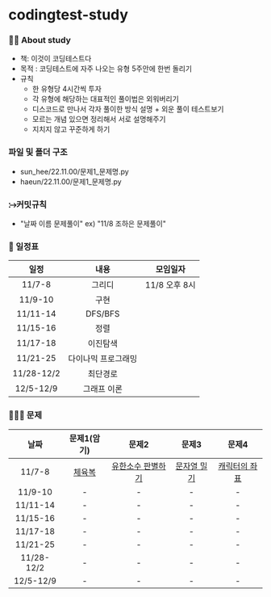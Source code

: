 # codingtest-study

### 🙋‍♀️ About study
* 책: 이것이 코딩테스트다
* 목적 : 코딩테스트에 자주 나오는 유형 5주안에 한번 돌리기
* 규칙 
  * 한 유형당 4시간씩 투자
  * 각 유형에 해당하는 대표적인 풀이법은 외워버리기
  * 디스코드로 만나서 각자 풀이한 방식 설명 + 외운 풀이 테스트보기 
  * 모르는 개념 있으면 정리해서 서로 설명해주기
  * 지치지 않고 꾸준하게 하기
  
### 파일 및 폴더 구조
* sun_hee/22.11.00/문제1_문제명.py
* haeun/22.11.00/문제1_문제명.py

### ⧴커밋규칙
- "날짜 이름 문제풀이" ex) "11/8 조하은 문제풀이"

### 📆 일정표

|    일정    |        내용         |   모임일자    |
| :--------: | :-----------------: | :-----------: |
|   11/7-8   |       그리디        | 11/8 오후 8시 |
|  11/9-10   |        구현         |               |
|  11/11-14  |       DFS/BFS       |               |
|  11/15-16  |        정렬         |               |
|  11/17-18  |      이진탐색       |               |
|  11/21-25  | 다이나믹 프로그래밍 |               |
| 11/28-12/2 |      최단경로       |               |
| 12/5-12/9  |     그래프 이론     |               |

### 👩🏻‍💻 문제

|날짜|문제1(암기)|문제2|문제3|문제4|
|:------:|:---:|:---:|:---:|:---:|
|11/7-8|[체육복](https://school.programmers.co.kr/learn/courses/30/lessons/42862, "체육복 link")|[유한소수 판별하기](https://school.programmers.co.kr/learn/courses/30/lessons/120878, "유한소수 판별하기 link")|[문자열 밀기](https://school.programmers.co.kr/learn/courses/30/lessons/120921, "유한소수 판별하기 link")|[캐릭터의 좌표](https://school.programmers.co.kr/learn/courses/30/lessons/120861, "캐릭터의 좌표 link")|
|11/9-10|-|-|-|-|
|11/11-14|-|-|-|-|
|11/15-16|-|-|-|-|
|11/17-18|-|-|-|-|
|11/21-25|-|-|-|-|
|11/28-12/2|-|-|-|-|
|12/5-12/9|-|-|-|-|
